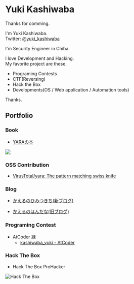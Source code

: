 # Yuki Kashiwaba

Thanks for comming.  

I'm Yuki Kashiwaba.  
Twitter: [@yuki_kashiwaba](https://twitter.com/yuki_kashiwaba)  

I'm Security Engineer in Chiba.

I love Development and Hacking.  
My favorite project are these.

- Programing Contests
- CTF(Reversing)
- Hack the Box
- Developments(OS / Web application / Automation tools)

Thanks.

## Portfolio

### Book

- [YARAの本](https://www.amazon.co.jp/gp/product/B09KKMZ9X9?pf_rd_r=KEGSCN9GYZVT34ZKYN40&pf_rd_p=9527901b-e3cc-4501-a349-8831130ac3fb&pd_rd_r=9be09700-2cf3-49f4-ab97-76895b6a031f&pd_rd_w=Qrm5q&pd_rd_wg=MwECO&linkCode=sl1&tag=kashiwabayu0c-22&linkId=c1c3e001fb2e6848d82ef4a6f156c496&language=ja_JP&ref_=as_li_ss_tl)

![](https://m.media-amazon.com/images/I/51u-qJjzu9L._SY346_.jpg)

### OSS Contribution

- [VirusTotal/yara: The pattern matching swiss knife](https://github.com/VirusTotal/yara)

### Blog

- [かえるのひみつきち(新ブログ)](https://kashiwaba-yuki.com/)

- [かえるのほんだな(旧ブログ)](https://yukituna.com/)

### Programing Contest
- AtCoder 緑
  - [kashiwaba_yuki - AtCoder](https://atcoder.jp/users/kashiwaba_yuki)

### Hack The Box
- Hack The Box ProHacker  

![Hack The Box](https://www.hackthebox.eu/badge/image/327080)
